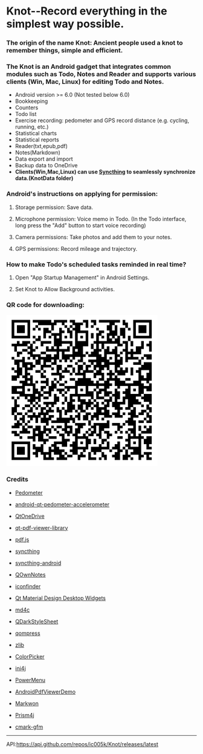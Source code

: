 # Knot--Record everything in the simplest way possible.

### The origin of the name Knot: Ancient people used a knot to remember things, simple and efficient.

### The Knot is an Android gadget that integrates common modules such as Todo, Notes and Reader and supports various clients (Win, Mac, Linux) for editing Todo and Notes.

* Android version >= 6.0 (Not tested below 6.0)
* Bookkeeping
* Counters
* Todo list
* Exercise recording: pedometer and GPS record distance (e.g. cycling, running, etc.)
* Statistical charts
* Statistical reports
* Reader(txt,epub,pdf)
* Notes(Markdown)
* Data export and import
* Backup data to OneDrive
* **Clients(Win,Mac,Linux) can use [Syncthing](https://github.com/syncthing/syncthing) to seamlessly synchronize data.(KnotData folder)**



### Android's instructions on applying for permission:


1. Storage permission: Save data.


2. Microphone permission: Voice memo in Todo. (In the Todo interface, long press the "Add" button to start voice recording)


3. Camera permissions: Take photos and add them to your notes.


4. GPS permissions: Record mileage and trajectory.


### How to make Todo's scheduled tasks reminded in real time?


1. Open "App Startup Management" in Android Settings.


2. Set Knot to Allow Background activities.


### QR code for downloading:

![QR code for downloading](https://github.com/ic005k/Knot/blob/main/res/apk.png)

### Credits

* [Pedometer](https://github.com/vikasy/Pedometer)
* [android-qt-pedometer-accelerometer](https://github.com/adct-the-experimenter/android-qt-pedometer-accelerometer)
* [QtOneDrive](https://github.com/AndreyMacritskiy/QtOneDrive)
* [qt-pdf-viewer-library](https://github.com/develtar/qt-pdf-viewer-library)
* [pdf.js](https://github.com/mozilla/pdf.js)
* [syncthing](https://github.com/syncthing/syncthing)
* [syncthing-android](https://github.com/Catfriend1/syncthing-android)
* [QOwnNotes](https://github.com/pbek/QOwnNotes)
* [iconfinder](https://www.iconfinder.com/)
* [Qt Material Design Desktop Widgets](https://gitcode.com/mirrors/laserpants/qt-material-widgets/tree/master?utm_source=csdn_github_accelerator&isLogin=1)
* [md4c](https://github.com/mity/md4c)
* [QDarkStyleSheet](https://github.com/ColinDuquesnoy/QDarkStyleSheet)
* [qompress](https://github.com/gonzoua/qompress)
* [zlib](https://zlib.net/)
* [ColorPicker](https://github.com/QuadFlask/colorpicker)
* [ini4j](https://ini4j.sourceforge.net/)
* [PowerMenu](https://github.com/skydoves/PowerMenu)
* [AndroidPdfViewerDemo](https://github.com/qxcwanxss/AndroidPdfViewerDemo)
* [Markwon](https://github.com/noties/Markwon)
* [Prism4j](https://github.com/noties/Prism4j)

* [cmark-gfm](https://github.com/github/cmark-gfm)

---

API:https://api.github.com/repos/ic005k/Knot/releases/latest
